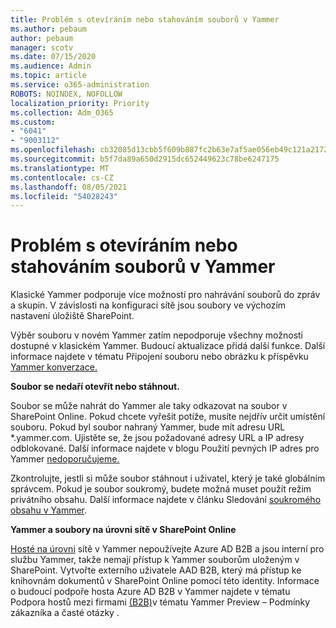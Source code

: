```yaml
---
title: Problém s otevíráním nebo stahováním souborů v Yammer
ms.author: pebaum
author: pebaum
manager: scotv
ms.date: 07/15/2020
ms.audience: Admin
ms.topic: article
ms.service: o365-administration
ROBOTS: NOINDEX, NOFOLLOW
localization_priority: Priority
ms.collection: Adm_O365
ms.custom:
- "6041"
- "9003112"
ms.openlocfilehash: cb32085d13cbb5f609b887fc2b63e7af5ae056eb49c121a21722a147c67e30d8
ms.sourcegitcommit: b5f7da89a650d2915dc652449623c78be6247175
ms.translationtype: MT
ms.contentlocale: cs-CZ
ms.lasthandoff: 08/05/2021
ms.locfileid: "54028243"
---
```

# <a name="issue-opening-or-downloading-files-in-yammer"></a>Problém s otevíráním nebo stahováním souborů v Yammer

Klasické Yammer podporuje více možností pro nahrávání souborů do zpráv a skupin. V závislosti na konfiguraci sítě jsou soubory ve výchozím nastavení úložiště SharePoint.

Výběr souboru v novém Yammer zatím nepodporuje všechny možnosti dostupné v klasickém Yammer. Budoucí aktualizace přidá další funkce. Další informace najdete v tématu Připojení souboru nebo obrázku k příspěvku [Yammer konverzace.](https://support.microsoft.com/office/attach-a-file-or-image-to-a-yammer-conversation-post-8d2d17f7-8f37-4535-961e-518d751be7e8)

**Soubor se nedaří otevřít nebo stáhnout.**  

Soubor se může nahrát do Yammer ale taky odkazovat na soubor v SharePoint Online. Pokud chcete vyřešit potíže, musíte nejdřív určit umístění souboru. Pokud byl soubor nahraný Yammer, bude mít adresu URL *.yammer.com. Ujistěte se, že jsou požadované adresy URL a IP adresy odblokované. Další informace najdete v blogu Použití pevných IP adres pro Yammer [nedoporučujeme.](https://techcommunity.microsoft.com/t5/yammer-blog/using-hard-coded-ip-addresses-for-yammer-is-not-recommended/ba-p/276592)

Zkontrolujte, jestli si může soubor stáhnout i uživatel, který je také globálním správcem. Pokud je soubor soukromý, budete možná muset použít režim privátního obsahu. Další informace najdete v článku Sledování [soukromého obsahu v Yammer](https://docs.microsoft.com/yammer/manage-security-and-compliance/monitor-private-content).  

**Yammer a soubory na úrovni sítě v SharePoint Online**  

[Hosté na úrovni](https://docs.microsoft.com/yammer/manage-yammer-users/add-block-or-remove-users#invite-guests) sítě v Yammer nepoužívejte Azure AD B2B a jsou interní pro službu Yammer, takže nemají přístup k Yammer souborům uloženým v SharePoint. Vytvořte externího uživatele AAD B2B, který má přístup ke knihovnám dokumentů v SharePoint Online pomocí této identity. Informace o budoucí podpoře hosta Azure AD B2B v Yammer najdete v tématu Podpora hostů mezi firmami [(B2B)](https://docs.microsoft.com/yammer/get-started-with-yammer/azure-ad-b2b-guests-yammer)v tématu Yammer Preview – Podmínky zákazníka a časté otázky .